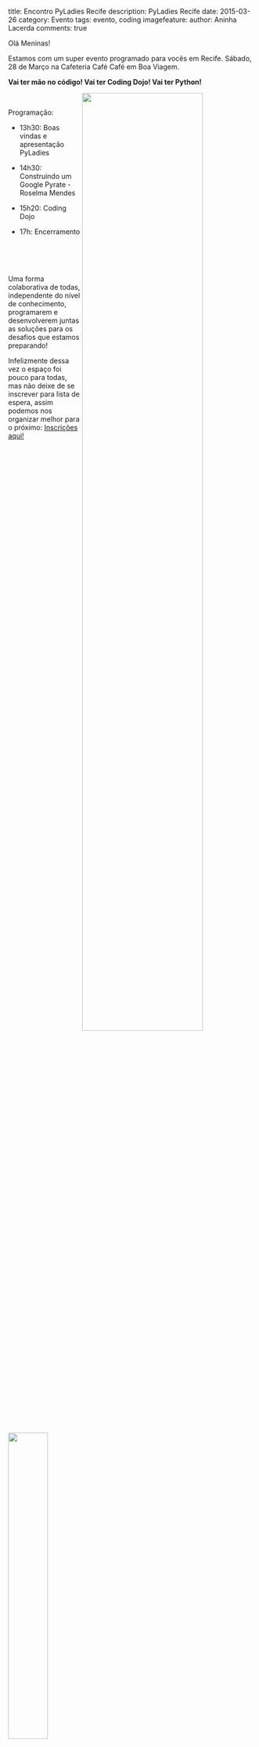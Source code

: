 title: Encontro PyLadies Recife
description: PyLadies Recife
date: 2015-03-26
category: Evento
tags: evento, coding
imagefeature:
author: Aninha Lacerda
comments: true

Olá Meninas!

Estamos com um super evento programado para vocês em Recife. Sábado, 28 de Março na Cafeteria Café Café em Boa Viagem.

**Vai ter mão no código! Vai ter Coding Dojo! Vai ter Python!**

<a href="{filename}/images/pyladies_recife_event/pyladies_recife_dojo.jpg"><img style="float: right; width: 70%;
" src="{filename}/images/pyladies_recife_event/pyladies_recife_dojo.jpg"></a>

<br>

Programação:

- 13h30: Boas vindas e apresentação PyLadies

- 14h30: Construindo um Google Pyrate - Roselma Mendes

- 15h20: Coding Dojo

- 17h: Encerramento
<br>
<br>
<br>


Uma forma colaborativa de todas, independente do nível de conhecimento, programarem e desenvolverem juntas as soluções para os desafios que estamos preparando!

Infelizmente dessa vez o espaço foi pouco para todas, mas não deixe de se inscrever para lista de espera, assim podemos nos organizar melhor para o próximo: [Inscrições aqui!](www.meetup.com/Women-Who-Code-Recife/events/221390351/)

<a href="{filename}/images/pyladies_recife_event/pyladies_recife_cafe.jpg"><img style="width: 40%;
" src="{filename}/images/pyladies_recife_event/pyladies_recife_cafe.jpg"></a>



beijos.
[Aninha](http://aninhalacerda.com)
